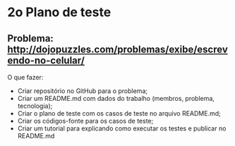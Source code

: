 # 2o Plano de teste

## Problema: http://dojopuzzles.com/problemas/exibe/escrevendo-no-celular/

O que fazer:
- Criar repositório no GitHub para o problema;
- Criar um README.md com dados do trabalho (membros, problema, tecnologia);
- Criar o plano de teste com os casos de teste no arquivo README.md;
- Criar os códigos-fonte para os casos de teste;
- Criar um tutorial para explicando como executar os testes e publicar no README.md
